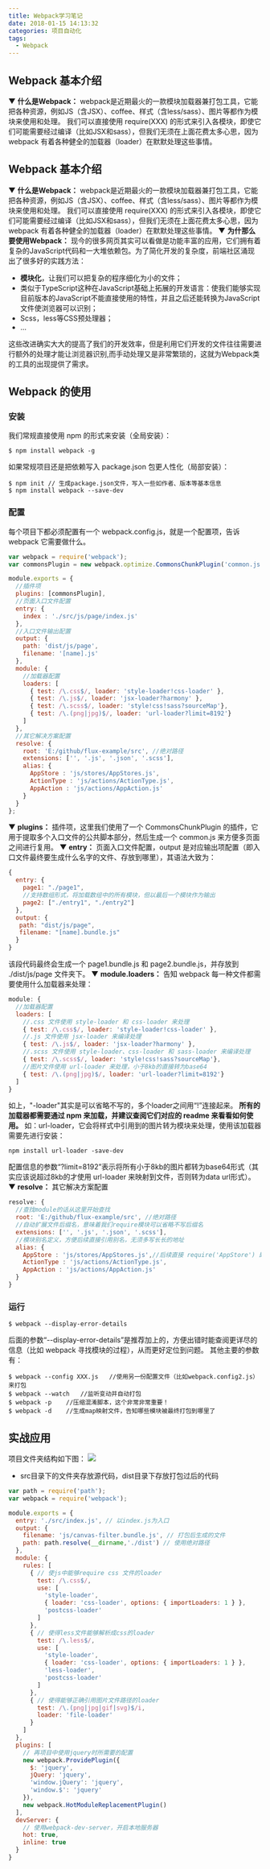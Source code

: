 ```yaml
---
title: Webpack学习笔记
date: 2018-01-15 14:13:32
categories: 项目自动化
tags: 
  - Webpack
---
```

## Webpack 基本介绍

▼ **什么是Webpack：**
webpack是近期最火的一款模块加载器兼打包工具，它能把各种资源，例如JS（含JSX）、coffee、样式（含less/sass）、图片等都作为模块来使用和处理。
我们可以直接使用 require(XXX) 的形式来引入各模块，即使它们可能需要经过编译（比如JSX和sass），但我们无须在上面花费太多心思，因为 webpack 有着各种健全的加载器（loader）在默默处理这些事情。

<!-- more -->

## Webpack 基本介绍

▼ **什么是Webpack：**
webpack是近期最火的一款模块加载器兼打包工具，它能把各种资源，例如JS（含JSX）、coffee、样式（含less/sass）、图片等都作为模块来使用和处理。
我们可以直接使用 require(XXX) 的形式来引入各模块，即使它们可能需要经过编译（比如JSX和sass），但我们无须在上面花费太多心思，因为 webpack 有着各种健全的加载器（loader）在默默处理这些事情。
▼ **为什那么要使用Webpack：**
现今的很多网页其实可以看做是功能丰富的应用，它们拥有着复杂的JavaScript代码和一大堆依赖包。为了简化开发的复杂度，前端社区涌现出了很多好的实践方法：
* **模块化**，让我们可以把复杂的程序细化为小的文件；
* 类似于TypeScript这种在JavaScript基础上拓展的开发语言：使我们能够实现目前版本的JavaScript不能直接使用的特性，并且之后还能转换为JavaScript文件使浏览器可以识别；
* Scss，less等CSS预处理器；
* ...

这些改进确实大大的提高了我们的开发效率，但是利用它们开发的文件往往需要进行额外的处理才能让浏览器识别,而手动处理又是非常繁琐的，这就为Webpack类的工具的出现提供了需求。

## Webpack 的使用

### 安装
我们常规直接使用 npm 的形式来安装（全局安装）：
```
$ npm install webpack -g
```
如果常规项目还是把依赖写入 package.json 包更人性化（局部安装）：
```
$ npm init // 生成package.json文件，写入一些如作者、版本等基本信息
$ npm install webpack --save-dev
```

### 配置
每个项目下都必须配置有一个 webpack.config.js，就是一个配置项，告诉 webpack 它需要做什么。
```js
var webpack = require('webpack');
var commonsPlugin = new webpack.optimize.CommonsChunkPlugin('common.js');

module.exports = {
  //插件项
  plugins: [commonsPlugin],
  //页面入口文件配置
  entry: {
    index : './src/js/page/index.js'
  },
  //入口文件输出配置
  output: {
    path: 'dist/js/page',
    filename: '[name].js'
  },
  module: {
    //加载器配置
    loaders: [
      { test: /\.css$/, loader: 'style-loader!css-loader' },
      { test: /\.js$/, loader: 'jsx-loader?harmony' },
      { test: /\.scss$/, loader: 'style!css!sass?sourceMap'},
      { test: /\.(png|jpg)$/, loader: 'url-loader?limit=8192'}
    ]
  },
  //其它解决方案配置
  resolve: {
    root: 'E:/github/flux-example/src', //绝对路径
    extensions: ['', '.js', '.json', '.scss'],
    alias: {
      AppStore : 'js/stores/AppStores.js',
      ActionType : 'js/actions/ActionType.js',
      AppAction : 'js/actions/AppAction.js'
    }
  }
};
```
▼ **plugins：**
插件项，这里我们使用了一个 CommonsChunkPlugin 的插件，它用于提取多个入口文件的公共脚本部分，然后生成一个 common.js 来方便多页面之间进行复用。
▼ **entry：**
页面入口文件配置，output 是对应输出项配置（即入口文件最终要生成什么名字的文件、存放到哪里），其语法大致为：
```js
{
  entry: {
    page1: "./page1",
    //支持数组形式，将加载数组中的所有模块，但以最后一个模块作为输出
    page2: ["./entry1", "./entry2"]
  },
  output: {
   path: "dist/js/page",
   filename: "[name].bundle.js"
  }
}
```
该段代码最终会生成一个 page1.bundle.js 和 page2.bundle.js，并存放到 ./dist/js/page 文件夹下。
▼ **module.loaders：**
告知 webpack 每一种文件都需要使用什么加载器来处理：
```js
module: {
  //加载器配置
  loaders: [
    //.css 文件使用 style-loader 和 css-loader 来处理
    { test: /\.css$/, loader: 'style-loader!css-loader' },
    //.js 文件使用 jsx-loader 来编译处理
    { test: /\.js$/, loader: 'jsx-loader?harmony' },
    //.scss 文件使用 style-loader、css-loader 和 sass-loader 来编译处理
    { test: /\.scss$/, loader: 'style!css!sass?sourceMap'},
    //图片文件使用 url-loader 来处理，小于8kb的直接转为base64
    { test: /\.(png|jpg)$/, loader: 'url-loader?limit=8192'}
  ]
}
```
如上，"-loader"其实是可以省略不写的，多个loader之间用“!”连接起来。
**所有的加载器都需要通过 npm 来加载，并建议查阅它们对应的 readme 来看看如何使用。**
如：url-loader，它会将样式中引用到的图片转为模块来处理，使用该加载器需要先进行安装：
```
npm install url-loader -save-dev
```
配置信息的参数“?limit=8192”表示将所有小于8kb的图片都转为base64形式（其实应该说超过8kb的才使用 url-loader 来映射到文件，否则转为data url形式）。
▼ **resolve：**
其它解决方案配置
```js
resolve: {
  //查找module的话从这里开始查找
  root: 'E:/github/flux-example/src', //绝对路径
  //自动扩展文件后缀名，意味着我们require模块可以省略不写后缀名
  extensions: ['', '.js', '.json', '.scss'],
  //模块别名定义，方便后续直接引用别名，无须多写长长的地址
  alias: {
    AppStore : 'js/stores/AppStores.js',//后续直接 require('AppStore') 即可
    ActionType : 'js/actions/ActionType.js',
    AppAction : 'js/actions/AppAction.js'
  }
}
```
### 运行

```
$ webpack --display-error-details
```
后面的参数“--display-error-details”是推荐加上的，方便出错时能查阅更详尽的信息（比如 webpack 寻找模块的过程），从而更好定位到问题。
其他主要的参数有：
```
$ webpack --config XXX.js   //使用另一份配置文件（比如webpack.config2.js）来打包
$ webpack --watch   //监听变动并自动打包
$ webpack -p    //压缩混淆脚本，这个非常非常重要！
$ webpack -d    //生成map映射文件，告知哪些模块被最终打包到哪里了
```

## 实战应用

项目文件夹结构如下图：
![](https://github.com/Yx1aoq1/Yx1aoq1.github.io/raw/master/images/webpack-1.png)

* src目录下的文件夹存放源代码，dist目录下存放打包过后的代码
```js
var path = require('path');
var webpack = require('webpack');

module.exports = {
  entry: './src/index.js', // 以index.js为入口
  output: {
    filename: 'js/canvas-filter.bundle.js', // 打包后生成的文件
    path: path.resolve(__dirname,'./dist') // 使用绝对路径
  },
  module: {
    rules: [
      { // 使js中能够require css 文件的loader
        test: /\.css$/,
        use: [
          'style-loader',
          { loader: 'css-loader', options: { importLoaders: 1 } },
          'postcss-loader'
        ]
      },
      { // 使得less文件能够解析成css的loader
        test: /\.less$/,
        use: [
          'style-loader',
          { loader: 'css-loader', options: { importLoaders: 1 } },
          'less-loader',
          'postcss-loader'
        ]
      },
      { // 使得能够正确引用图片文件路径的loader
        test: /\.(png|jpg|gif|svg)$/i,
        loader: 'file-loader'
      }
    ]
  },
  plugins: [
    // 再项目中使用jquery时所需要的配置
    new webpack.ProvidePlugin({
      $: 'jquery',
      jQuery: 'jquery',
      'window.jQuery': 'jquery',
      'window.$': 'jquery'
    }),
    new webpack.HotModuleReplacementPlugin()
  ],
  devServer: {
    // 使用webpack-dev-server，开启本地服务器
    hot: true,
    inline: true
  }
}
```

